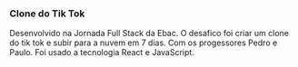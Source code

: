 ### Clone do Tik Tok

Desenvolvido na Jornada Full Stack da Ebac. O desafico foi criar um clone do tik tok e subir para a nuvem em 7 dias. Com os progessores Pedro e Paulo. Foi usado a tecnologia React e JavaScript.
